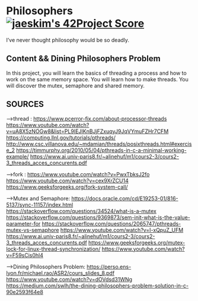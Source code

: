 # Philosophers [![jaeskim's 42Project Score](https://badge42.herokuapp.com/api/project/obouadel/Philosophers)](https://github.com/JaeSeoKim/badge42)

I’ve never thought philosophy would be so deadly.

## Content && Dining Philosophers Problem

In this project, you will learn the basics of threading a process and how to
work on the same memory space. You will learn how to make threads. You will discover
the mutex, semaphore and shared memory.
## SOURCES

-->thread :
https://www.pcerror-fix.com/about-processor-threads
https://www.youtube.com/watch?v=uA8X5zNOGw8&list=PL9IEJIKnBJjFZxuqyJ9JqVYmuFZHr7CFM
https://computing.llnl.gov/tutorials/pthreads/
http://www.csc.villanova.edu/~mdamian/threads/posixthreads.html#exercise_2
https://timmurphy.org/2010/05/04/pthreads-in-c-a-minimal-working-example/
https://www.ai.univ-paris8.fr/~alinehuf/m1/cours2-3/cours2-3_threads_acces_concurents.pdf

-->fork :
https://www.youtube.com/watch?v=PwxTbksJ2fo
https://www.youtube.com/watch?v=cex9XrZCU14
https://www.geeksforgeeks.org/fork-system-call/


-->Mutex and Semaphore:
https://docs.oracle.com/cd/E19253-01/816-5137/sync-11157/index.html
https://stackoverflow.com/questions/34524/what-is-a-mutex
https://stackoverflow.com/questions/9369873/sem-init-what-is-the-value-parameter-for
https://stackoverflow.com/questions/2065747/pthreads-mutex-vs-semaphore
https://www.youtube.com/watch?v=I-xQpuZ_UFM
https://www.ai.univ-paris8.fr/~alinehuf/m1/cours2-3/cours2-3_threads_acces_concurents.pdf
https://www.geeksforgeeks.org/mutex-lock-for-linux-thread-synchronization/
https://www.youtube.com/watch?v=F59sCis0hl4


-->Dining Philosophers Problem:
https://perso.ens-lyon.fr/michael.rao/ASR2/cours_slides_8.pdf
https://www.youtube.com/watch?v=dOVdsd31WNg
https://medium.com/swlh/the-dining-philosophers-problem-solution-in-c-90e2593f64e8
